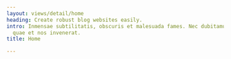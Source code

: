 ```yaml
---
layout: views/detail/home
heading: Create robust blog websites easily.
intro: Inmensae subtilitatis, obscuris et malesuada fames. Nec dubitamus multa iter
  quae et nos invenerat.
title: Home

---
```

